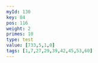 ```yaml
---
myId: 130
key: 84
pos: 116
weight: 2
primes: 10
type: test
value: [733,5,1,0]
tags: [1,7,27,29,39,42,45,53,60]
---
```


